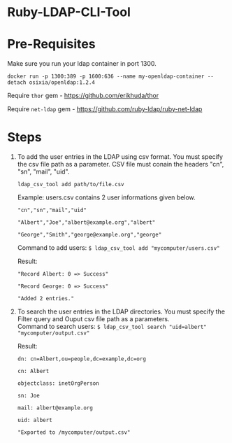 # Ruby-LDAP-CLI-Tool

# Pre-Requisites
Make sure you run your ldap container in port 1300.

`docker run -p 1300:389 -p 1600:636 --name my-openldap-container --detach osixia/openldap:1.2.4`

Require `thor` gem - https://github.com/erikhuda/thor

Require `net-ldap` gem - https://github.com/ruby-ldap/ruby-net-ldap

# Steps
1. To add the user entries in the LDAP using csv format. You must specify the csv file path as a parameter. CSV file must conain the headers "cn", "sn", "mail", "uid".

    `ldap_csv_tool add path/to/file.csv`
   
   Example: users.csv contains 2 user informations given below. 
   
   `"cn","sn","mail","uid"`
   
   `"Albert","Joe","albert@example.org","albert"`
   
   `"George","Smith","george@example.org","george"`
   
   Command to add users:
	 `$ ldap_csv_tool add "mycomputer/users.csv"`
   
   Result: 
   
   `"Record Albert: 0 => Success"`
   
   `"Record George: 0 => Success"`
   
   `"Added 2 entries."`
   
 
 2. To search the user entries in the LDAP directories. You must specify the Filter query and Ouput csv file path as a parameters.    
    Command to search users:
	 `$ ldap_csv_tool search "uid=albert" "mycomputer/output.csv"`
   
    Result:
    
    `dn: cn=Albert,ou=people,dc=example,dc=org`
    
    `cn: Albert`
    
    `objectclass: inetOrgPerson`
    
    `sn: Joe`
    
    `mail: albert@example.org`
    
    `uid: albert`
    
    `"Exported to /mycomputer/output.csv"`
    
